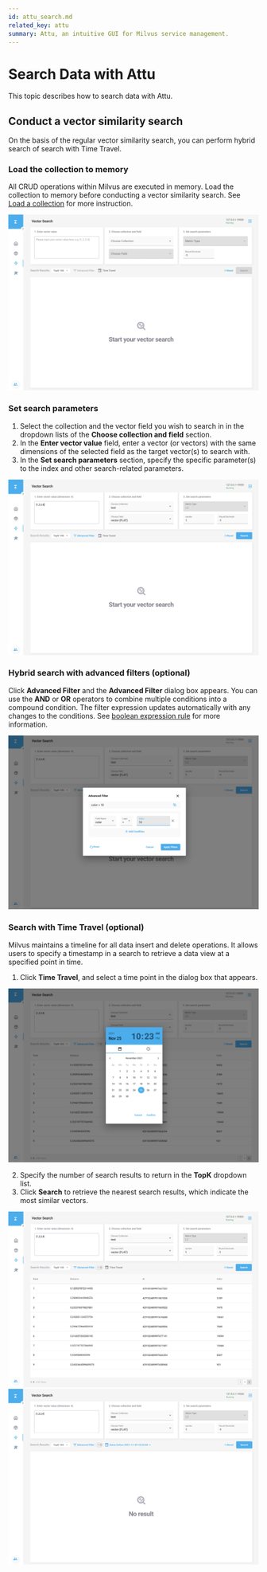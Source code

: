```yaml
---
id: attu_search.md
related_key: attu
summary: Attu, an intuitive GUI for Milvus service management.
---
```


# Search Data with Attu

This topic describes how to search data with Attu.

## Conduct a vector similarity search

On the basis of the regular vector similarity search, you can perform hybrid search of search with Time Travel.

### Load the collection to memory

All CRUD operations within Milvus are executed in memory. Load the collection to memory before conducting a vector similarity search. See [Load a collection](attu_collection.md#Load-a-collection) for more instruction.

![Search Data](../../../../assets/attu/insight_search1.png)

### Set search parameters

1. Select the collection and the vector field you wish to search in in the dropdown lists of the **Choose collection and field** section.
2. In the **Enter vector value** field, enter a vector (or vectors) with the same dimensions of the selected field as the target vector(s) to search with.
3. In the **Set search parameters** section, specify the specific parameter(s) to the index and other search-related parameters.

![Search Data](../../../../assets/attu/insight_search2.png)

### Hybrid search with advanced filters (optional)

Click **Advanced Filter** and the **Advanced Filter** dialog box appears. You can use the **AND** or **OR** operators to combine multiple conditions into a compound condition. The filter expression updates automatically with any changes to the conditions. See [boolean expression rule](boolean.md) for more information.

![Search Data](../../../../assets/attu/insight_search3.png)

### Search with Time Travel (optional)

Milvus maintains a timeline for all data insert and delete operations. It allows users to specify a timestamp in a search to retrieve a data view at a specified point in time.

1. Click **Time Travel**, and select a time point in the dialog box that appears.

![Search Data](../../../../assets/attu/insight_search4.png)

2. Specify the number of search results to return in the **TopK** dropdown list.
3. Click **Search** to retrieve the nearest search results, which indicate the most similar vectors.

![Search Data](../../../../assets/attu/insight_search5.png)
![Search Data](../../../../assets/attu/insight_search6.png)
